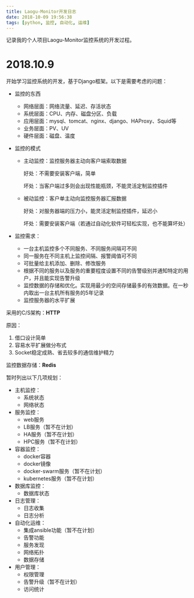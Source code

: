 ```yaml
---
title: Laogu-Monitor开发日志
date: 2018-10-09 19:56:38
tags: [python, 监控, 自动化, 运维]
---
```


记录我的个人项目Laogu-Monitor监控系统的开发过程。

<!--more-->



# 2018.10.9

开始学习监控系统的开发，基于Django框架。以下是需要考虑的问题：

* 监控的东西

  * 网络层面：网络流量、延迟、存活状态
  * 系统层面：CPU、内存、磁盘分区、负载
  * 应用层面：mysql、tomcat、nginx、django、HAProxy、Squid等
  * 业务层面：PV、UV
  * 硬件层面：磁盘、温度

* 监控的模式

  * 主动监控：监控服务器主动向客户端索取数据

    好处：不需要安装客户端，简单

    坏处：当客户端过多则会出现性能瓶颈，不能灵活定制监控插件

  * 被动监控：客户单主动向监控服务器汇报数据

    好处：对服务器端的压力小，能灵活定制监控插件，延迟小

    坏处：需要安装客户端（若通过自动化软件可轻松实现，也不能算坏处）

* 监控需求：

  * 一台主机监控多个不同服务、不同服务间隔可不同
  * 同一服务在不同主机上监控间隔、报警阈值可不同
  * 可批量给主机添加、删除、修改服务
  * 根据不同的服务以及服务的重要程度设置不同的告警级别并通知特定的用户，并且能实现告警升级
  * 监控数据的存储和优化。实现用最少的空间存储最多的有效数据。在一秒内取出一台主机所有服务的5年记录
  * 监控服务器的水平扩展



采用的C/S架构：**HTTP**

原因：

1. 借口设计简单
2. 容易水平扩展做分布式
3. Socket稳定成熟、省去较多的通信维护精力

监控数据存储：**Redis**



暂时列出以下几项规划：

- 主机监控：
  - 系统状态
  - 网络状态
- 服务监控：
  - web服务
  - LB服务（暂不在计划）
  - HA服务（暂不在计划）
  - HPC服务（暂不在计划）
- 容器监控：
  - docker容器
  - docker镜像
  - docker-swarm服务（暂不在计划）
  - kubernetes服务（暂不在计划）
- 数据库监控：
  - 数据库状态
- 日志管理：
  - 日志收集
  - 日志分析
- 自动化运维：
  - 集成ansible功能（暂不在计划）
  - 告警功能
  - 服务发现
  - 网络拓扑
  - 数据存储
- 用户管理：
  - 权限管理
  - 告警升级（暂不在计划）
  - 访问统计



































